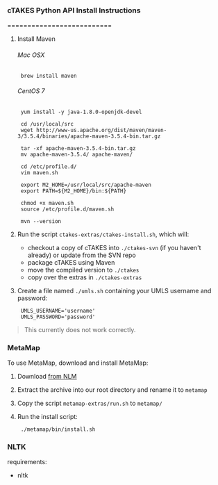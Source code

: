 ### cTAKES Python API Install Instructions ###
==========================

1. Install Maven 

    ###### Mac OSX ######
    
        brew install maven
        
    ###### CentOS 7 ######
        
        yum install -y java-1.8.0-openjdk-devel
        
        cd /usr/local/src
        wget http://www-us.apache.org/dist/maven/maven-3/3.5.4/binaries/apache-maven-3.5.4-bin.tar.gz
        
        tar -xf apache-maven-3.5.4-bin.tar.gz
        mv apache-maven-3.5.4/ apache-maven/ 
        
        cd /etc/profile.d/
        vim maven.sh
        
        export M2_HOME=/usr/local/src/apache-maven
        export PATH=${M2_HOME}/bin:${PATH}
        
        chmod +x maven.sh
        source /etc/profile.d/maven.sh
        
        mvn --version

2. Run the script `ctakes-extras/ctakes-install.sh`, which will:
    - checkout a copy of cTAKES into `./ctakes-svn` (if you haven't already) or update from the SVN repo
    - package cTAKES using Maven
    - move the compiled version to `./ctakes`
    - copy over the extras in `./ctakes-extras`

3. Create a file named `./umls.sh` containing your UMLS username and password:
      
        UMLS_USERNAME='username'
        UMLS_PASSWORD='password'

> This currently does not work correctly.


### MetaMap ###

To use MetaMap, download and install MetaMap:

1. Download [from NLM](http://metamap.nlm.nih.gov/#Downloads)
2. Extract the archive into our root directory and rename it to `metamap`
3. Copy the script `metamap-extras/run.sh` to `metamap/`
4. Run the install script:
    
        ./metamap/bin/install.sh


### NLTK ###

requirements:

- nltk

